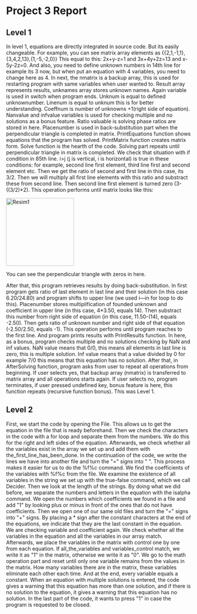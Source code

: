 # Project 3 Report
## Level 1
In level 1, equations are directly integrated in source code. But its easily changeable. For example, you can see matrix array elements as {{2,1,-1,1},{3,4,2,13},{1,-5,-2,0}} This equal to this: 2x+y-z=1 and 3x+4y+2z=13 and x-5y-2z=0. And also, you need to define unknown numbers in 14th line for example its 3 now, but when put an equation with 4 variables, you need to change here as 4. In next, the nmatrix is a backup array, this is used for restarting program with same variables when user wanted to. Result array represents results, unknames array stores unknown names. Again variable is used in switch when program ends. Unknum is equal to defined unknownumber. Linenum is equal to unknum this is for better understanding. Coeffnum is number of unknowns +1(right side of equation). Nanvalue and infvalue variables is used for checking multiple and no solutions as a bonus feature. Ratio valuable is solving phase ratios are stored in here. Placenumber is used in back-substitution part when the perpendicular triangle is completed in matrix. PrintEquations function shows equations that the program has solved. PrintMatrix function creates matrix form. Solve function is the hearth of the code. Solving part repeats until perpendicular triangle in matrix is completed. We check that situation with if condition in 85th line. i>j (j is vertical, i is horizontal) is true in these conditions: for example, second line first element, third line first and second element etc. Then we get the ratio of second and first line in this case, its 3/2. Then we will multiply all first line elements with this ratio and substract these from second line. Then second line first element is turned zero (3-((3/2)*2). This operation performs until matrix looks like this:

<img width="185" alt="Resim1" src="https://user-images.githubusercontent.com/48025526/170843927-18433972-19c2-47a5-a54b-bc2a33ee450b.png">


You can see the perpendicular triangle with zeros in here.

After that, this program retrieves results by doing back-substitution. In first program gets ratio of last element in last line and their solution (in this case 6.20/24.80) and program shifts to upper line (we used i—in for loop to do this). Placenumber stores multiplification of founded unknown and coefficient in upper line (in this case, 4*3.50, equals 14). Then substract this number from right side of equation (in this case, 11.50-(14), equals -2.50). Then gets ratio of unknown number and right side of that equation (-2.50/2.50, equals -1). This operation performs until program reaches to the first line. And program prints results with PrintResults function. In here, as a bonus, program checks multiple and no solutions checking by NaN and inf values. NaN value means that 0/0, this means all elements in last line is zero, this is multiple solution. Inf value means that a value divided by 0 for example 7/0 this means that this equation has no solution. After that, in AfterSolving function, program asks from user to repeat all operations from beginning. If user selects yes, that backup array (nmatrix) is transferred to matrix array and all operations starts again. If user selects no, program terminates, if user pressed undefined key, bonus feature is here, this function repeats (recursive function bonus). This was Level 1.

## Level 2
First, we start the code by opening the File. This allows us to get the equation in the file that is ready beforehand. Then we check the characters in the code with a for loop and separate them from the numbers. We do this for the right and left sides of the equation. Afterwards, we check whether all the variables exist in the array we set up and add them with the_first_line_has_been_done. In the continuation of the code, we write the lines we have into another file and turn the "=" signs into " ". This process makes it easier for us to do the %f%c command. We find the coefficients of the variables with %f%c from the file. We examine the existence of all variables in the string we set up with the true-false command, which we call Decider. Then we look at the length of the strings. By doing what we did before, we separate the numbers and letters in the equation with the isalpha command. We open the numbers which coefficients we found in a file and add "1" by looking plus or minus in front of the ones that do not have coefficients. Then we open one of our same old files and turn the "=" signs into "+" signs. By placing a * sign after the constant characters at the end of the equations, we indicate that they are the last constant in the equation. We are checking variable and coefficient again. We check whether all the variables in the equation and all the variables in our array match. Afterwards, we place the variables in the matrix with control one by one from each equation. If all_the_variables and variables_control match, we write it as "1" in the matrix, otherwise we write it as "0". We go to the math operation part and reset until only one variable remains from the values in the matrix. How many variables there are in the matrix, these variables eliminate each other each time. And at the end, every variable equals a constant. When an equation with multiple solutions is entered, the code gives a warning that this equation has more than one solution, and if there is no solution to the equation, it gives a warning that this equation has no solution. In the last part of the code, it wants to press "1" in case the program is requested to be closed.
